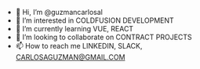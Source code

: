 - 👋 Hi, I’m @guzmancarlosal
- 👀 I’m interested in COLDFUSION DEVELOPMENT
- 🌱 I’m currently learning VUE, REACT
- 💞️ I’m looking to collaborate on CONTRACT PROJECTS
- 📫 How to reach me LINKEDIN, SLACK, CARLOSAGUZMAN@GMAIL.COM

<!---
guzmancarlosal/guzmancarlosal is a ✨ special ✨ repository because its `README.md` (this file) appears on your GitHub profile.
You can click the Preview link to take a look at your changes.
--->
